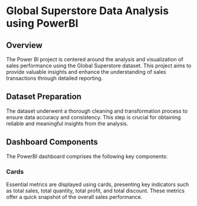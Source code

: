 # Global Superstore Data Analysis using PowerBI
## Overview
The Power BI project is centered around the analysis and visualization of sales performance using the Global Superstore dataset. This project aims to provide valuable insights and enhance the understanding of sales transactions through detailed reporting.
## Dataset Preparation
The dataset underwent a thorough cleaning and transformation process to ensure data accuracy and consistency. This step is crucial for obtaining reliable and meaningful insights from the analysis.
## Dashboard Components
The PowerBI dashboard comprises the following key components:
### Cards
Essential metrics are displayed using cards, presenting key indicators such as total sales, total quantity, total profit, and total discount. These metrics offer a quick snapshot of the overall sales performance.
